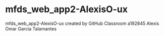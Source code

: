 # mfds_web_app2-AlexisO-ux
mfds_web_app2-AlexisO-ux created by GitHub Classroom
a192845 Alexis Omar Garcia Talamantes

